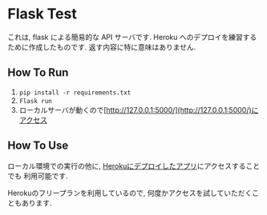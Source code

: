 # Flask Test

これは, flask による簡易的な API サーバです. Heroku へのデプロイを練習するために作成したものです.
返す内容に特に意味はありません.

## How To Run

1. `pip install -r requirements.txt`
2. `Flask run`
3. ローカルサーバが動くので[http://127.0.0.1:5000/](http://127.0.0.1:5000/)にアクセス

## How To Use

ローカル環境での実行の他に, 
[Herokuにデプロイしたアプリ](https://kadsjfliasjdoifgjaopeigjao.herokuapp.com/)にアクセスすることでも
利用可能です.

Herokuのフリープランを利用しているので, 何度かアクセスを試していただくこともあります.

